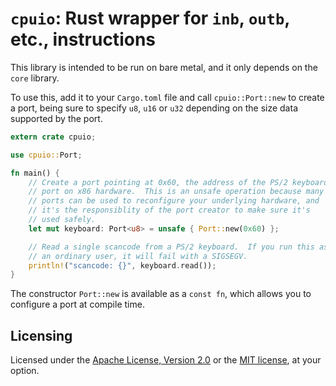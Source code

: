 # `cpuio`: Rust wrapper for `inb`, `outb`, etc., instructions

This library is intended to be run on bare metal, and it only depends on
the `core` library.

To use this, add it to your `Cargo.toml` file and call `cpuio::Port::new`
to create a port, being sure to specify `u8`, `u16` or `u32` depending on
the size data supported by the port.

```rust
extern crate cpuio;

use cpuio::Port;

fn main() {
    // Create a port pointing at 0x60, the address of the PS/2 keyboard
    // port on x86 hardware.  This is an unsafe operation because many
    // ports can be used to reconfigure your underlying hardware, and
    // it's the responsiblity of the port creator to make sure it's
    // used safely.
    let mut keyboard: Port<u8> = unsafe { Port::new(0x60) };

    // Read a single scancode from a PS/2 keyboard.  If you run this as
    // an ordinary user, it will fail with a SIGSEGV.
    println!("scancode: {}", keyboard.read());
}
```

The constructor `Port::new` is available as a `const fn`, which allows you
to configure a port at compile time.

## Licensing

Licensed under the [Apache License, Version 2.0][LICENSE-APACHE] or the
[MIT license][LICENSE-MIT], at your option.

[LICENSE-APACHE]: http://www.apache.org/licenses/LICENSE-2.0
[LICENSE-MIT]: http://opensource.org/licenses/MIT
